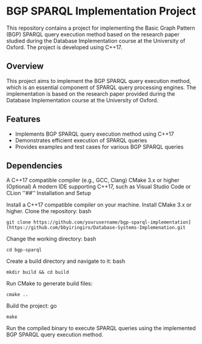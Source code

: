 # BGP SPARQL Implementation Project

This repository contains a project for implementing the Basic Graph Pattern (BGP) SPARQL query execution method based on the research paper studied during the Database Implementation course at the University of Oxford. The project is developed using C++17.

## Overview

This project aims to implement the BGP SPARQL query execution method, which is an essential component of SPARQL query processing engines. The implementation is based on the research paper provided during the Database Implementation course at the University of Oxford.

## Features

* Implements BGP SPARQL query execution method using C++17
* Demonstrates efficient execution of SPARQL queries
* Provides examples and test cases for various BGP SPARQL queries

## Dependencies

A C++17 compatible compiler (e.g., GCC, Clang)
CMake 3.x or higher
(Optional) A modern IDE supporting C++17, such as Visual Studio Code or CLion
''##'' Installation and Setup

Install a C++17 compatible compiler on your machine.
Install CMake 3.x or higher.
Clone the repository:
bash
```
git clone https://github.com/yourusername/bgp-sparql-implementation](https://github.com/bbyiringiro/Database-Systems-Implemenation.git
```
Change the working directory:
bash
```
cd bgp-sparql
```
Create a build directory and navigate to it:
bash
```
mkdir build && cd build
```
Run CMake to generate build files:
```
cmake ..
```
Build the project:
go
```
make
```

Run the compiled binary to execute SPARQL queries using the implemented BGP SPARQL query execution method.
